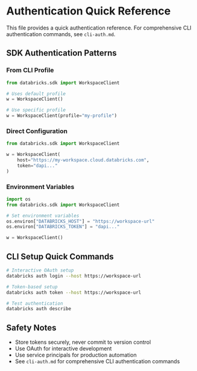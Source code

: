 # Authentication Quick Reference

This file provides a quick authentication reference. For comprehensive CLI authentication commands, see `cli-auth.md`.

## SDK Authentication Patterns

### From CLI Profile
```python
from databricks.sdk import WorkspaceClient

# Uses default profile
w = WorkspaceClient()

# Use specific profile
w = WorkspaceClient(profile="my-profile")
```

### Direct Configuration
```python
from databricks.sdk import WorkspaceClient

w = WorkspaceClient(
    host="https://my-workspace.cloud.databricks.com",
    token="dapi..."
)
```

### Environment Variables
```python
import os
from databricks.sdk import WorkspaceClient

# Set environment variables
os.environ["DATABRICKS_HOST"] = "https://workspace-url"
os.environ["DATABRICKS_TOKEN"] = "dapi..."

w = WorkspaceClient()
```

## CLI Setup Quick Commands
```bash
# Interactive OAuth setup
databricks auth login --host https://workspace-url

# Token-based setup
databricks auth token --host https://workspace-url

# Test authentication
databricks auth describe
```

## Safety Notes
- Store tokens securely, never commit to version control
- Use OAuth for interactive development
- Use service principals for production automation
- See `cli-auth.md` for comprehensive CLI authentication commands